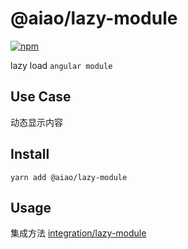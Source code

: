 # @aiao/lazy-module

[![npm](https://img.shields.io/npm/v/@aiao/lazy-module?style=flat-square)](https://www.npmjs.com/@aiao/lazy-module)

lazy load `angular module`

## Use Case

动态显示内容

## Install

```console
yarn add @aiao/lazy-module
```

## Usage

集成方法 [integration/lazy-module](/integration/lazy-module)
